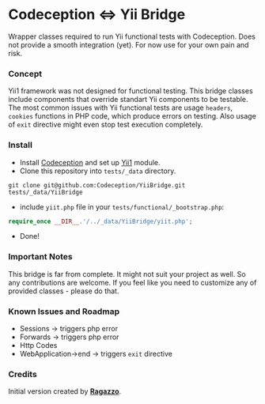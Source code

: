 Codeception <=> Yii Bridge
=========

Wrapper classes required to run Yii functional tests with Codeception.
Does not provide a smooth integration (yet). For now use for your own pain and risk.

### Concept

Yii1 framework was not designed for functional testing. This bridge classes include components that override standart Yii components to be testable. The most common issues with Yii functional tests are usage `headers`, `cookies` functions in PHP code, which produce errors on testing. Also usage of `exit` directive might even stop test execution completely. 

### Install

* Install [Codeception](http://codeception.com/install) and set up [Yii1](http://codeception.com/docs/modules/Yii1) module. 
* Clone this repository into `tests/_data` directory.

```
git clone git@github.com:Codeception/YiiBridge.git tests/_data/YiiBridge
```

* include `yiit.php` file in your `tests/functional/_bootstrap.php`:

``` php
require_once __DIR__.'/../_data/YiiBridge/yiit.php';

```

* Done!

### Important Notes

This bridge is far from complete. It might not suit your project as well. So any contributions are welcome. If you feel like you need to customize any of provided classes - please do that. 

### Known Issues and Roadmap

* Sessions -> triggers php error
* Forwards -> triggers php error
* Http Codes
* WebApplication->end -> triggers `exit` directive

### Credits

Initial version created by [**Ragazzo**](https://github.com/Ragazzo).